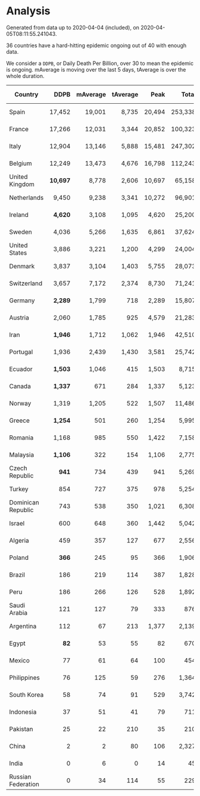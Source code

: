 
# Analysis

Generated from data up to 2020-04-04 (included), on 2020-04-05T08:11:55.241043.

36 countries have a hard-hitting epidemic ongoing out of 40 with enough data.

We consider a `DDPB`, or Daily Death Per Billion, over 30 to mean the epidemic is ongoing.
mAverage is moving over the last 5 days, tAverage is over the whole duration.


| Country | DDPB | mAverage | tAverage | Peak | Total | Start | Peak Date | End | Duration |  Status |
|---------|-----:|---------:|---------:|-----:|------:|-------|-----------|-----|----------|---------|
| Spain | 17,452 | 19,001 | 8,735 | 20,494 | 253,338 | 2020-03-06 | 2020-04-02 | None | 29 days | ongoing |
| France | 17,266 | 12,031 | 3,344 | 20,852 | 100,323 | 2020-03-05 | 2020-04-03 | None | 30 days | ongoing |
| Italy | 12,904 | 13,146 | 5,888 | 15,481 | 247,302 | 2020-02-22 | 2020-03-28 | None | 42 days | ongoing |
| Belgium | 12,249 | 13,473 | 4,676 | 16,798 | 112,243 | 2020-03-11 | 2020-03-31 | None | 24 days | ongoing |
| United Kingdom | **10,697** | 8,778 | 2,606 | 10,697 | 65,158 | 2020-03-10 | 2020-04-04 | None | 25 days | ongoing |
| Netherlands | 9,450 | 9,238 | 3,341 | 10,272 | 96,901 | 2020-03-06 | 2020-03-31 | None | 29 days | ongoing |
| Ireland | **4,620** | 3,108 | 1,095 | 4,620 | 25,200 | 2020-03-12 | 2020-04-04 | None | 23 days | ongoing |
| Sweden | 4,036 | 5,266 | 1,635 | 6,861 | 37,624 | 2020-03-12 | 2020-03-31 | None | 23 days | ongoing |
| United States | 3,886 | 3,221 | 1,200 | 4,299 | 24,004 | 2020-03-15 | 2020-04-03 | None | 20 days | ongoing |
| Denmark | 3,837 | 3,104 | 1,403 | 5,755 | 28,073 | 2020-03-15 | 2020-04-02 | None | 20 days | ongoing |
| Switzerland | 3,657 | 7,172 | 2,374 | 8,730 | 71,241 | 2020-03-05 | 2020-04-01 | None | 30 days | ongoing |
| Germany | **2,289** | 1,799 | 718 | 2,289 | 15,807 | 2020-03-13 | 2020-04-04 | None | 22 days | ongoing |
| Austria | 2,060 | 1,785 | 925 | 4,579 | 21,283 | 2020-03-12 | 2020-03-30 | None | 23 days | ongoing |
| Iran | **1,946** | 1,712 | 1,062 | 1,946 | 42,510 | 2020-02-24 | 2020-04-04 | None | 40 days | ongoing |
| Portugal | 1,936 | 2,439 | 1,430 | 3,581 | 25,742 | 2020-03-17 | 2020-04-03 | None | 18 days | ongoing |
| Ecuador | **1,503** | 1,046 | 415 | 1,503 | 8,715 | 2020-03-14 | 2020-04-04 | None | 21 days | ongoing |
| Canada | **1,337** | 671 | 284 | 1,337 | 5,123 | 2020-03-17 | 2020-04-04 | None | 18 days | ongoing |
| Norway | 1,319 | 1,205 | 522 | 1,507 | 11,486 | 2020-03-13 | 2020-04-03 | None | 22 days | ongoing |
| Greece | **1,254** | 501 | 260 | 1,254 | 5,995 | 2020-03-12 | 2020-04-04 | None | 23 days | ongoing |
| Romania | 1,168 | 985 | 550 | 1,422 | 7,158 | 2020-03-22 | 2020-03-31 | None | 13 days | ongoing |
| Malaysia | **1,106** | 322 | 154 | 1,106 | 2,775 | 2020-03-17 | 2020-04-04 | None | 18 days | ongoing |
| Czech Republic | **941** | 734 | 439 | 941 | 5,269 | 2020-03-23 | 2020-04-04 | None | 12 days | ongoing |
| Turkey | 854 | 727 | 375 | 978 | 5,254 | 2020-03-21 | 2020-04-03 | None | 14 days | ongoing |
| Dominican Republic | 743 | 538 | 350 | 1,021 | 6,308 | 2020-03-17 | 2020-03-30 | None | 18 days | ongoing |
| Israel | 600 | 648 | 360 | 1,442 | 5,042 | 2020-03-21 | 2020-04-02 | None | 14 days | ongoing |
| Algeria | 459 | 357 | 127 | 677 | 2,556 | 2020-03-15 | 2020-04-03 | None | 20 days | ongoing |
| Poland | **366** | 245 | 95 | 366 | 1,906 | 2020-03-15 | 2020-04-03 | None | 20 days | ongoing |
| Brazil | 186 | 219 | 114 | 387 | 1,828 | 2020-03-19 | 2020-04-03 | None | 16 days | ongoing |
| Peru | 186 | 266 | 126 | 528 | 1,892 | 2020-03-20 | 2020-04-02 | None | 15 days | ongoing |
| Saudi Arabia | 121 | 127 | 79 | 333 | 876 | 2020-03-24 | 2020-04-02 | None | 11 days | ongoing |
| Argentina | 112 | 67 | 213 | 1,377 | 2,139 | 2020-03-25 | 2020-03-30 | None | 10 days | ongoing |
| Egypt | **82** | 53 | 55 | 82 | 670 | 2020-03-23 | 2020-04-04 | None | 12 days | ongoing |
| Mexico | 77 | 61 | 64 | 100 | 454 | 2020-03-28 | 2020-04-03 | None | 7 days | ongoing |
| Philippines | 76 | 125 | 59 | 276 | 1,364 | 2020-03-12 | 2020-04-03 | None | 23 days | ongoing |
| South Korea | 58 | 74 | 91 | 529 | 3,742 | 2020-02-23 | 2020-03-10 | None | 41 days | ongoing |
| Indonesia | 37 | 51 | 41 | 79 | 711 | 2020-03-18 | 2020-04-01 | None | 17 days | ongoing |
| Pakistan | 25 | 22 | 210 | 35 | 210 | 2020-03-30 | 2020-03-31 | 2020-03-31 | 1 days | finished |
| China | 2 | 2 | 80 | 106 | 2,327 | 2020-01-30 | 2020-02-23 | 2020-02-28 | 29 days | finished |
| India | 0 | 6 | 0 | 14 | 45 | 2020-01-22 | 2020-04-02 | 2020-01-22 | 0 days | not started |
| Russian Federation | 0 | 34 | 114 | 55 | 229 | 2020-03-31 | 2020-03-31 | 2020-04-02 | 2 days | finished |

